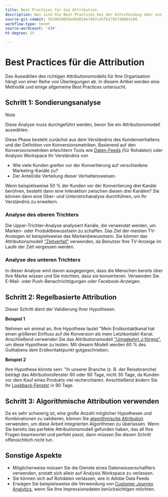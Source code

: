 ```yaml
---
title: Best Practices für die Attribution
description: Was sind die Best Practices bei der Entscheidung über ein Attributionsmodell?
source-git-commit: 3839639858edbd019ef467ca5fb1791f48864100
workflow-type: tm+mt
source-wordcount: '430'
ht-degree: 2%

---
```



# Best Practices für die Attribution

Das Auswählen des richtigen Attributionsmodells für Ihre Organisation hängt von einer Reihe von Überlegungen ab. In diesem Artikel werden eine Methodik und einige allgemeine Best Practices untersucht.

## Schritt 1: Sondierungsanalyse

>[!NOTE]
>Diese Analyse muss durchgeführt werden, bevor Sie ein Attributionsmodell auswählen.

Diese Phase besteht zunächst aus dem Verständnis des Kundenverhaltens und der Definition von Konversionsmetriken. Basierend auf den Konversionsmetriken erleichtern Tools wie [Daten-Feeds](https://experienceleague.adobe.com/docs/analytics/export/analytics-data-feed/data-feed-overview.html?lang=en) (für Rohdaten) oder Analysis Workspace Ihr Verständnis von

* Wie viele Kunden greifen vor der Konvertierung auf verschiedene Marketing-Kanäle zu?
* Der Anteil/die Verteilung dieser Verhaltensweisen.

Wenn beispielsweise 50 % der Kunden vor der Konvertierung drei Kanäle berühren, besteht dann eine Interaktion zwischen diesen drei Kanälen?
Sie können dann eine Ober- und Unterstrichanalyse durchführen, um Ihr Verständnis zu erweitern.

### Analyse des oberen Trichters

Die Upper-Trichter-Analyse analysiert Kanäle, die verwendet werden, um Marken- oder Produktbewusstsein zu schaffen. Das Ziel der meisten TV-Anzeigen ist beispielsweise das Markenbewusstsein. Sie können das Attributionsmodell [&quot;Zeitverfall&quot;](/help/analysis-workspace/attribution/models.md) verwenden, da Benutzer Ihre TV-Anzeige im Laufe der Zeit vergessen werden.

### Analyse des unteren Trichters

In dieser Analyse wird davon ausgegangen, dass die Menschen bereits über Ihre Marke wissen und Sie möchten, dass sie konvertieren. Verwenden Sie E-Mail- oder Push-Benachrichtigungen oder Facebook-Anzeigen.

## Schritt 2: Regelbasierte Attribution

Dieser Schritt dient der Validierung Ihrer Hypothesen.

**Beispiel 1**

Nehmen wir einmal an, Ihre Hypothese lautet &quot;Mein Erstkontaktkanal hat einen größeren Einfluss auf die Konversion als mein Letztkontakt-Kanal. Anschließend verwenden Sie das Attributionsmodell [&quot;Umgekehrt J-förmig&quot;](/help/analysis-workspace/attribution/models.md), um diese Hypothese zu testen. Mit diesem Modell werden 60 % des Guthabens dem Erstkontaktpunkt gutgeschrieben.

**Beispiel 2**

Ihre Hypothese könnte sein: &quot;In unserer Branche (z. B. der Reisebranche) beträgt das Attributionsfenster 60 oder 90 Tage, nicht 30 Tage, da Kunden vor dem Kauf eines Produkts viel recherchieren. Anschließend ändern Sie Ihr [Lookback-Fenster](https://experienceleague.adobe.com/docs/analytics-platform/using/cja-workspace/attribution/models.html?lang=en#lookback-windows) in 90 Tage.

## Schritt 3: Algorithmische Attribution verwenden

Da es sehr schwierig ist, eine große Anzahl möglicher Hypothesen und Kombinationen zu validieren, können Sie [algorithmische Attribution](/help/analysis-workspace/attribution/algorithmic.md) verwenden, um diese Arbeit integrierten Algorithmen zu überlassen. Wenn Sie bereits das perfekte Attributionsmodell gefunden haben, das all Ihre Fragen beantwortet und perfekt passt, dann müssen Sie diesen Schritt offensichtlich nicht tun.

## Sonstige Aspekte

* Möglicherweise müssen Sie die Dienste eines Datenwissenschaftlers verwenden, anstatt sich allein auf Analysis Workspace zu verlassen.
* Sie können sich auf Rohdaten verlassen, wie in Adobe Data Feeds.
* Erwägen Sie beispielsweise die Verwendung von [Customer Journey Analytics](https://experienceleague.adobe.com/docs/analytics-platform/using/cja-overview/cja-overview.html?lang=de), wenn Sie Ihre Impressionsdaten berücksichtigen möchten.

